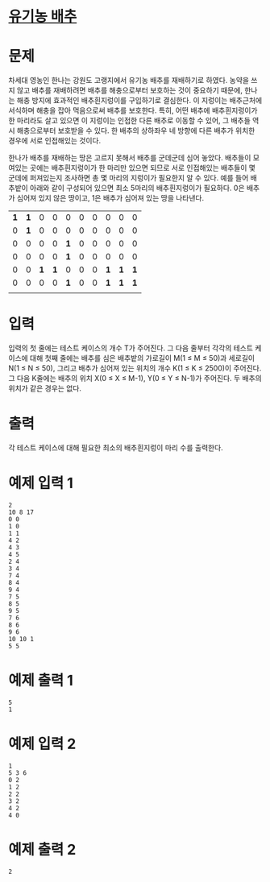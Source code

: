 # [유기농 배추](https://www.acmicpc.net/problem/1012)

# 문제
차세대 영농인 한나는 강원도 고랭지에서 유기농 배추를 재배하기로 하였다. 농약을 쓰지 않고 배추를 재배하려면 배추를 해충으로부터 보호하는 것이 중요하기 때문에, 한나는 해충 방지에 효과적인 배추흰지렁이를 구입하기로 결심한다. 이 지렁이는 배추근처에 서식하며 해충을 잡아 먹음으로써 배추를 보호한다. 특히, 어떤 배추에 배추흰지렁이가 한 마리라도 살고 있으면 이 지렁이는 인접한 다른 배추로 이동할 수 있어, 그 배추들 역시 해충으로부터 보호받을 수 있다. 한 배추의 상하좌우 네 방향에 다른 배추가 위치한 경우에 서로 인접해있는 것이다.

한나가 배추를 재배하는 땅은 고르지 못해서 배추를 군데군데 심어 놓았다. 배추들이 모여있는 곳에는 배추흰지렁이가 한 마리만 있으면 되므로 서로 인접해있는 배추들이 몇 군데에 퍼져있는지 조사하면 총 몇 마리의 지렁이가 필요한지 알 수 있다. 예를 들어 배추밭이 아래와 같이 구성되어 있으면 최소 5마리의 배추흰지렁이가 필요하다. 0은 배추가 심어져 있지 않은 땅이고, 1은 배추가 심어져 있는 땅을 나타낸다.

| 	| 	| 	| 	| 	| 	| 	| 	| 	|   |
|---|---|---|---|---|---|---|---|---|---|
| **1**	| **1**	| 0	| 0	| 0	| 0	| 0	| 0	| 0	| 0 |
| 0	| **1**	| 0	| 0	| 0	| 0	| 0	| 0	| 0	| 0 |
| 0	| 0	| 0	| 0	| **1**	| 0	| 0	| 0	| 0	| 0 |
| 0	| 0	| 0	| 0	| **1**	| 0	| 0	| 0	| 0	| 0 |
| 0	| 0	| **1** | **1**	| 0	| 0	| 0	| **1**	| **1**	| **1** |
| 0	| 0	| 0 | 0	| **1**	| 0	| 0	| **1**	| **1**	| **1** |
| 	| 	| 	| 	| 	| 	| 	| 	| 	|   |

# 입력
입력의 첫 줄에는 테스트 케이스의 개수 T가 주어진다. 그 다음 줄부터 각각의 테스트 케이스에 대해 첫째 줄에는 배추를 심은 배추밭의 가로길이 M(1 ≤ M ≤ 50)과 세로길이 N(1 ≤ N ≤ 50), 그리고 배추가 심어져 있는 위치의 개수 K(1 ≤ K ≤ 2500)이 주어진다. 그 다음 K줄에는 배추의 위치 X(0 ≤ X ≤ M-1), Y(0 ≤ Y ≤ N-1)가 주어진다. 두 배추의 위치가 같은 경우는 없다.

# 출력
각 테스트 케이스에 대해 필요한 최소의 배추흰지렁이 마리 수를 출력한다.

# 예제 입력 1 
```
2
10 8 17
0 0
1 0
1 1
4 2
4 3
4 5
2 4
3 4
7 4
8 4
9 4
7 5
8 5
9 5
7 6
8 6
9 6
10 10 1
5 5
```
# 예제 출력 1 
```
5
1
```
# 예제 입력 2 
```
1
5 3 6
0 2
1 2
2 2
3 2
4 2
4 0
```
# 예제 출력 2 
```
2
```